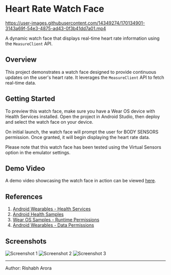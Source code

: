 # Heart Rate Watch Face

https://user-images.githubusercontent.com/14349274/170134901-3143a69f-54e3-4875-ad43-0f3b41dd7a01.mp4

A dynamic watch face that displays real-time heart rate information using the `MeasureClient` API.

## Overview

This project demonstrates a watch face designed to provide continuous updates on the user's heart rate. It leverages the `MeasureClient` API to fetch real-time data.

## Getting Started

To preview this watch face, make sure you have a Wear OS device with Health Services installed. Open the project in Android Studio, then deploy and select the watch face on your device.

On initial launch, the watch face will prompt the user for BODY SENSORS permission. Once granted, it will begin displaying the heart rate data.

Please note that this watch face has been tested using the Virtual Sensors option in the emulator settings.

## Demo Video

A demo video showcasing the watch face in action can be viewed [here](https://user-images.githubusercontent.com/14349274/170134901-3143a69f-54e3-4875-ad43-0f3b41dd7a01.mp4).

## References

1. [Android Wearables - Health Services](https://developer.android.com/training/wearables/health-services)
2. [Android Health Samples](https://github.com/android/health-samples)
3. [Wear OS Samples - Runtime Permissions](https://github.com/android/wear-os-samples/tree/main/RuntimePermissionsWear)
4. [Android Wearables - Data Permissions](https://developer.android.com/training/wearables/data/wear-permissions)

## Screenshots

![Screenshot 1](https://user-images.githubusercontent.com/14349274/170135348-ae85f09a-3553-41ea-9981-cbfc0a9dedea.png)
![Screenshot 2](https://user-images.githubusercontent.com/14349274/170135355-f766695d-8e52-4753-aa5b-504d90bf4019.png)
![Screenshot 3](https://user-images.githubusercontent.com/14349274/170135362-50f448d9-e8cc-4a69-8e8f-5dbba079e34f.png)

---

Author: Rishabh Arora
